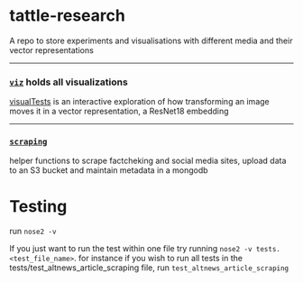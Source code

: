 # tattle-research

A repo to store experiments and visualisations with different media and their vector representations

---
### [`viz`](./viz) holds all visualizations  
[visualTests](./viz/visualTests.ipynb) is an interactive exploration of how transforming an image moves it in a vector representation, a ResNet18 embedding  

---
### [`scraping`](./scraping)
helper functions to scrape factcheking and social media sites, upload data to an S3 bucket and maintain metadata in a mongodb

# Testing
run `nose2 -v`

If you just want to run the test within one file try running
`nose2 -v tests.<test_file_name>`.
for instance if you wish to run all tests in the tests/test_altnews_article_scraping file, run `test_altnews_article_scraping`